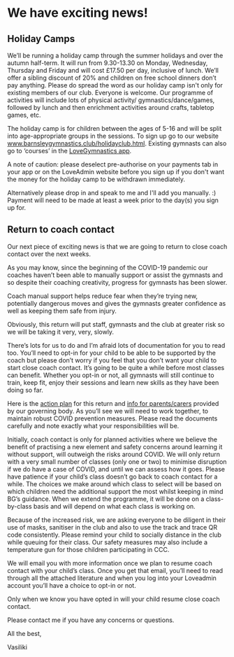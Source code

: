 # We have exciting news!
## Holiday Camps
We’ll be running a holiday camp through the summer holidays and over the autumn half-term. It will run from 9.30-13.30 on Monday, Wednesday, Thursday and Friday and will cost £17.50 per day, inclusive of lunch. We’ll offer a sibling discount of 20% and children on free school dinners don’t pay anything. Please do spread the word as our holiday camp isn't only for existing members of our club. Everyone is welcome. Our programme of activities will include lots of physical activity/ gymnastics/dance/games, followed by lunch and then enrichment activities around crafts, tabletop games, etc.

The holiday camp is for children between the ages of 5-16 and will be split into age-appropriate groups in the sessions. To sign up go to our website www.barnsleygymnastics.club/holidayclub.html. Existing gymnasts can also go to ‘courses’ in the [LoveGymnastics app](https://lovegymnastics.com/parents/).

A note of caution: please deselect pre-authorise on your payments tab in your app or on the LoveAdmin website before you sign up if you don't want the money for the holiday camp to be withdrawn immediately.

Alternatively please drop in and speak to me and I'll add you manually. :) Payment will need to be made at least a week prior to the day(s) you sign up for.

## Return to coach contact
Our next piece of exciting news is that we are going to return to close coach contact over the next weeks.

As you may know, since the beginning of the COVID-19 pandemic our coaches haven’t been able to manually support or assist the gymnasts and so despite their coaching creativity, progress for gymnasts has been slower.

Coach manual support helps reduce fear when they’re trying new, potentially dangerous moves and gives the gymnasts greater confidence as well as keeping them safe from injury.

Obviously, this return will put staff, gymnasts and the club at greater risk so we will be taking it very, very, slowly.

There’s lots for us to do and I’m afraid lots of documentation for you to read too. You’ll need to opt-in for your child to be able to be supported by the coach but please don’t worry if you feel that you don’t want your child to start close coach contact. It’s going to be quite a while before most classes can benefit. Whether you opt-in or not, all gymnasts will still continue to train, keep fit, enjoy their sessions and learn new skills as they have been doing so far.

Here is the [action plan](https://github.com/barnsleygymnasticsclub/barnsleygymnasticsclub.github.io/files/6765194/RTCC.Framework.Action.Plan.V2.pdf)
  for this return and [info for parents/carers](https://github.com/barnsleygymnasticsclub/barnsleygymnasticsclub.github.io/files/6765196/RTCC.Covid-19.Code.of.Behaviour.V3.England.and.NI.pdf)
 provided by our governing body. As you’ll see we will need to work together, to maintain robust COVID prevention measures. Please read the documents carefully and note exactly what your responsibilities will be. 

Initially, coach contact is only for planned activities where we believe the benefit of practising a new element and safety concerns around learning it without support, will outweigh the risks around COVID.  We will only return with a very small number of classes (only one or two) to minimise disruption if we do have a case of COVID, and until we can assess how it goes. Please have patience if your child’s class doesn’t go back to coach contact for a while. The choices we make around which class to select will be based on which children need the additional support the most whilst keeping in mind BG’s guidance. When we extend the programme, it will be done on a class-by-class basis and will depend on what each class is working on.

Because of the increased risk, we are asking everyone to be diligent in their use of masks, sanitiser in the club and also to use the track and trace QR code consistently.  Please remind your child to socially distance in the club while queuing for their class. Our safety measures may also include a temperature gun for those children participating in CCC.

We will email you with more information once we plan to resume coach contact with your child’s class. Once you get that email, you’ll need to read through all the attached literature and when you log into your Loveadmin account you’ll have a choice to opt-in or not. 

Only when we know you have opted in will your child resume close coach contact.

Please contact me if you have any concerns or questions.
 

All the best,

Vasiliki
